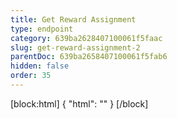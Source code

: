 ```yaml
---
title: Get Reward Assignment
type: endpoint
category: 639ba2628407100061f5faac
slug: get-reward-assignment-2
parentDoc: 639ba2658407100061f5fab6
hidden: false
order: 35
---
```

[block:html]
{
  "html": "<style>\n.LanguagePicker-divider { \n  display: none; }\n</style>"
}
[/block]
